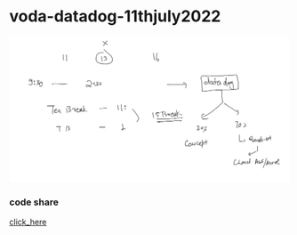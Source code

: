 # voda-datadog-11thjuly2022

<img src="plan.png">

### code share 

[click_here](https://codeshare.io/9OBNp0)



